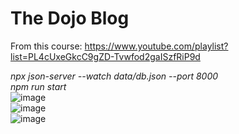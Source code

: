 # The Dojo Blog  
From this course: https://www.youtube.com/playlist?list=PL4cUxeGkcC9gZD-Tvwfod2gaISzfRiP9d  
  

*npx json-server --watch data/db.json --port 8000*  
*npm run start*  
![image](https://user-images.githubusercontent.com/96600665/212749435-5479bebd-c3d3-4485-a9f7-3b99658b6055.png)  
![image](https://user-images.githubusercontent.com/96600665/212749519-9605ad0f-da10-4f63-8ecb-ef823bceac82.png)  
![image](https://user-images.githubusercontent.com/96600665/212749580-b6d7865b-644c-49ff-b0e3-bc3b2cc7d3b0.png)  
